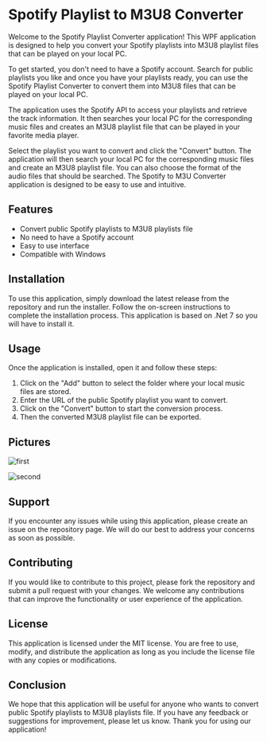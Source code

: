 ﻿# Spotify Playlist to M3U8 Converter

Welcome to the Spotify Playlist Converter application! This WPF application is designed to help you convert your Spotify playlists into M3U8 playlist files that can be played on your local PC.

To get started, you don't need to have a Spotify account. Search for public playlists you like and once you have your playlists ready, you can use the Spotify Playlist Converter to convert them into M3U8 files that can be played on your local PC.

The application uses the Spotify API to access your playlists and retrieve the track information. It then searches your local PC for the corresponding music files and creates an M3U8 playlist file that can be played in your favorite media player.

Select the playlist you want to convert and click the "Convert" button. The application will then search your local PC for the corresponding music files and create an M3U8 playlist file. You can also choose the format of the audio files that should be searched.
The Spotify to M3U Converter application is designed to be easy to use and intuitive.

## Features

- Convert public Spotify playlists to M3U8 playlists file
- No need to have a Spotify account
- Easy to use interface
- Compatible with Windows

## Installation

To use this application, simply download the latest release from the repository and run the installer. Follow the on-screen instructions to complete the installation process. This application is based on .Net 7 so you will have to install it.

## Usage

Once the application is installed, open it and follow these steps:

1. Click on the "Add" button to select the folder where your local music files are stored.
2. Enter the URL of the public Spotify playlist you want to convert.
3. Click on the "Convert" button to start the conversion process.
4. Then the converted M3U8 playlist file can be exported.

## Pictures

![first](https://imgur.com/rqYzI1C)

![second](https://imgur.com/vXnAF7K)

## Support

If you encounter any issues while using this application, please create an issue on the repository page. We will do our best to address your concerns as soon as possible.

## Contributing

If you would like to contribute to this project, please fork the repository and submit a pull request with your changes. We welcome any contributions that can improve the functionality or user experience of the application.

## License

This application is licensed under the MIT license. You are free to use, modify, and distribute the application as long as you include the license file with any copies or modifications.

## Conclusion

We hope that this application will be useful for anyone who wants to convert public Spotify playlists to M3U8 playlists file. If you have any feedback or suggestions for improvement, please let us know. Thank you for using our application!